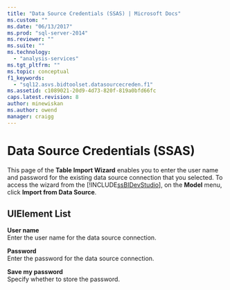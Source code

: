 ```yaml
---
title: "Data Source Credentials (SSAS) | Microsoft Docs"
ms.custom: ""
ms.date: "06/13/2017"
ms.prod: "sql-server-2014"
ms.reviewer: ""
ms.suite: ""
ms.technology: 
  - "analysis-services"
ms.tgt_pltfrm: ""
ms.topic: conceptual
f1_keywords: 
  - "sql12.asvs.bidtoolset.datasourcecreden.f1"
ms.assetid: c1089021-20d9-4d73-820f-819a0bfd66fc
caps.latest.revision: 8
author: minewiskan
ms.author: owend
manager: craigg
---
```

# Data Source Credentials (SSAS)
  This page of the **Table Import Wizard** enables you to enter the user name and password for the existing data source connection that you selected. To access the wizard from the [!INCLUDE[ssBIDevStudio](../includes/ssbidevstudio-md.md)], on the **Model** menu, click **Import from Data Source**.  
  
## UIElement List  
 **User name**  
 Enter the user name for the data source connection.  
  
 **Password**  
 Enter the password for the data source connection.  
  
 **Save my password**  
 Specify whether to store the password.  
  
  
